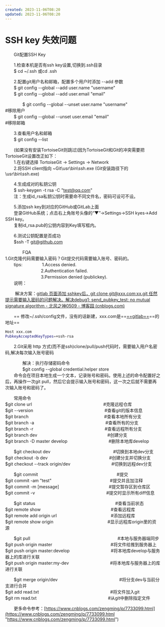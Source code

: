 ```yaml
---
created: 2023-11-06T08:20
updated: 2023-11-06T08:20
---
```

# SSH key 失效问题

　　Git配置SSH Key

　　1.检查本机是否有ssh key设置,切换到.ssh目录  
　　$ cd ~/.ssh 或cd .ssh

　　2.配置git用户名和邮箱，配置多个用户时添加 --add 参数  
　　$ git config --global --add user.name "username"  
　　$ git config --global --add user.email "email"

　　　　$ git config --global --unset user.name "username"　　　　　　　　　　　　#移除用户  
　　$ git config --global --unset user.email "email"　　　　　　　　　　　　　　 #移除邮箱

　　3.查看用户名和邮箱  
　　$ git config --list

　　(如果没有安装TortoiseGit则跳过)因为TortoiseGit和Git的冲突需要把TortoiseGit设置改正如下：  
　　1.在右键选择 TortoiseGit  ->  Settings  ->  Network<br />　　2.将SSH client指向  ~Git\usr\bin\ssh.exe  (Git安装路径下的\usr\bin\ssh.exe)

　　4.生成成对的私钥公钥  
　　$ ssh-keygen -t rsa -C "test@qq.com"  
　　注：生成id_rsa私钥公钥时需要命不同文件名，密码可设可不设。

　　5.添加ssh key到对应的GitHub或GitLab上面  
　　登录GitHub系统；点击右上角账号头像的“▼”→Settings→SSH kyes→Add SSH key。  
　　复制id_rsa.pub的公钥内容到Key填写框内。

　　6.测试公钥配置是否成功  
　　$ssh -T git@github.com　　

　　　　FQA  
1.Git克隆代码需要输入密码？Git提交代码需要输入账号、密码的。  
　　tips: 　　 　　1.Access denied.  
　　　　　　　　  2.Authentication failed.  
　　　　　　　　  3.Permission denied (publickey).  
　　说明：

　　	解决方案：[gitlab 页面添加 sshkey后，git clone git@xxx.com:xx.git 任然提示需要输入密码的问题解决。解决debug1: send_pubkey_test: no mutual signature algorithm - 北风之神0509 - 博客园 (cnblogs.com)](https://www.cnblogs.com/ydf0509/p/15718955.html)

　　==	修改~/.ssh/config文件，没有的话新建，xxx.com是==​[==gitlab==](https://so.csdn.net/so/search?q=gitlab&spm=1001.2101.3001.7020)​==的地址==

```bash
Host xxx.com
PubkeyAcceptedKeyTypes=+ssh-rsa
```

　　2.Git采用 http 方式(而不是ssh)clone/pull/push代码时，需要输入用户名密码,解决每次输入账号密码

　　　　解决：执行存储密码命令  
　　　　$git config --global credential.helper store  
　　命令会在项目本地生成一个文本，记录账号和密码。使用上述的命令配置好之后，再操作一次git pull，然后它会提示输入账号和密码，这一次之后就不需要再次输入账号和密码了。

　　常用命令  
$git clone url 　　　　　　　　　　　　　　    　　#克隆远程仓库  
$git --version 　　　　　　　　　　　　　　   　　#查看git的版本信息  
$git branch 　　　　　　　　　　　　　　　   　　#查看本地所有分支  
$git branch -a 　　　　　　　　　　　　　　  　　#查看所有的分支  
$git branch -r 　　　　　　　　　　　　　　   　　#查看远程所有分支  
$git branch dev 　　　　　　　　　　　　　　　　#创建分支  
$git branch -D master develop 　　　　　　　　　 #删除本地库develop

　　$git checkout dev 　　　　　　　　　　　　　　    #切换到本地dev分支  
$git checkout -b dev 　　　　　　　　　　　　　　#创建分支并切换分支  
$git checkout --track origin/dev 　　　　　　　　　 #切换到远程dev分支

　　$git commit 　　　　　　　　　　　　　　　　　　#提交  
$git commit -am "test" 　　　　　　　　　　　　　  #提交并且加注释  
$git commit -m [message] 　　　　　　　　　　　   #提交暂存区到仓库区  
$git commit -v 　　　　　　　　　　　　　　　　    #提交时显示所有diff信息

　　$git status 　　　　　　　　　　　　　　　　　　   #查看当前状态  
$git remote show 　　　　　　　　　　　　　　　　#查看远程库  
$git remote add origin url 　　　　　　　　　　　　 #添加远程库  
$git remote show origin 　　　　　　　　　　　　    #显示远程库origin里的资源

　　$git pull 　　　　　　　　　　　　　　　　　　　　#本地与服务器端同步  
$git push origin master 　　　　　　　　　　　　　 #将文件给推到服务器上  
$git push origin master:develop 　　　　　　　　　  #将本地库develop与服务器上的库进行关联  
$git push origin master:my-dev 　　　　　　　　　   #将本地库与服务器上的库进行关联

　　$git merge origin/dev 　　　　　　　　　　　　　　#将分支dev与当前分支进行合并  
$git add read.txt 　　　　　　　　　　　　　　　　 #将文件加入git  
$git rm read.txt 　　　　　　　　　　　　　　　　  #从git中删除指定文件

　　更多命令参考：[https://www.cnblogs.com/zengming/p/7733099.html](https://www.cnblogs.com/zengming/p/7733099.html "https://www.cnblogs.com/zengming/p/7733099.html")
